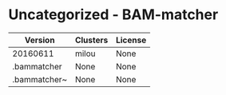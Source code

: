 # Uncategorized - BAM-matcher







| Version | Clusters | License |
| ------- | -------- | ------- |
| 20160611 | milou | None |
| .bammatcher | None | None |
| .bammatcher~ | None | None |
